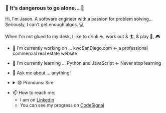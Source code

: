 
### 🔮 It's dangerous to go alone... 🔮

Hi, I'm Jason. A software engineer with a passion for problem solving... Seriously, I can't get enough algos. 💻

When I'm not glued to my desk, I like to drink ☕, work out & 🏄, & play 🏀, 🎮

- 🔭 I’m currently working on ... kwcSanDiego.com <- a professional commercial real estate website

- 🌱 I’m currently learning ... Python and JavaScript <- Never stop learning

- 💬 Ask me about ... anything!
- <details><summary>😄 Pronouns: Sire</summary> (Like a knight)<br>
  ((but seriously, I'm a cisgender male, and I go by mr.))</details>
* 📫 How to reach me: 
  * I am on [LinkedIn](http://linkedin.com/jfadelli)
  * You can see my progress on [CodeSignal](https://app.codesignal.com/profile/j_son)
